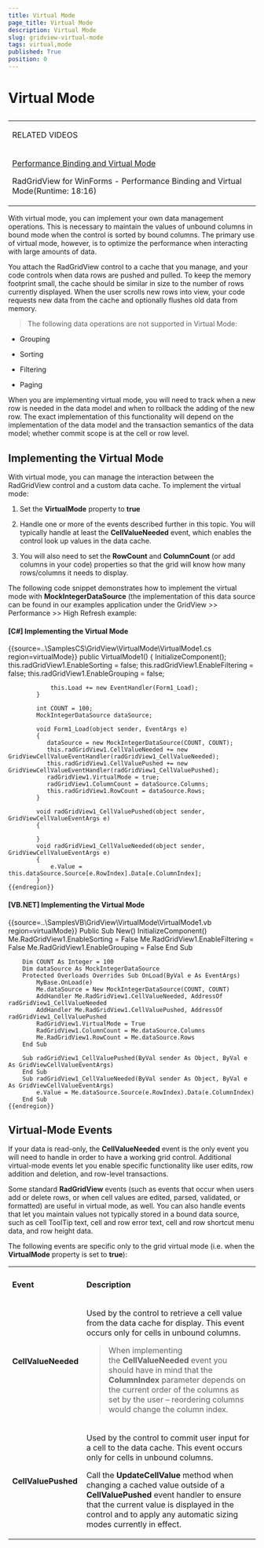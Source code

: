 ```yaml
---
title: Virtual Mode
page_title: Virtual Mode
description: Virtual Mode
slug: gridview-virtual-mode
tags: virtual,mode
published: True
position: 0
---
```


# Virtual Mode



## 
<table><tr><td>

RELATED VIDEOS</td></tr><tr><td>

[Performance Binding and Virtual Mode ](http://tv.telerik.com/watch/winforms/radgridview/radgridview-for-winforms-performance-binding-virtual-mode)

RadGridView for WinForms - Performance Binding and Virtual Mode(Runtime: 18:16)</td></tr></table>

With virtual mode, you can implement your own data management operations.
This is necessary to maintain the values of unbound columns in bound mode when
the control is sorted by bound columns. The primary use of virtual mode,
however, is to optimize the performance when interacting with large amounts of
data.

You attach the RadGridView control to a cache that you manage, and your code
controls when data rows are pushed and pulled. To keep the memory footprint
small, the cache should be similar in size to the number of rows currently
displayed. When the user scrolls new rows into view, your code requests new
data from the cache and optionally flushes old data from memory.

>The following data operations are not supported in Virtual Mode: 

* Grouping

* Sorting

* Filtering

* Paging

When you are implementing virtual mode, you will need to track when a new
row is needed in the data model and when to rollback the adding of the new row.
The exact implementation of this functionality will depend on the
implementation of the data model and the transaction semantics of the data
model; whether commit scope is at the cell or row level.

## Implementing the Virtual Mode

With virtual mode, you can manage the interaction between the RadGridView
control and a custom data cache. To implement the virtual mode:

1. Set the __VirtualMode__ property to __true__

1. Handle one or more of the events described further in this topic. You will typically handle at least the __CellValueNeeded__ event,
    which enables the control look up values in the data cache.

1. You will also need to set the __RowCount__ and
    __ColumnCount__ (or add columns in your code) properties so
    that the grid will know how many rows/columns it needs to display.

The following code snippet demonstrates how to implement the virtual mode
with __MockIntegerDataSource__ (the implementation of this data source can be found in our examples application under the GridView >> Performance >> High Refresh example:

#### __[C#]  Implementing the Virtual Mode__

{{source=..\SamplesCS\GridView\VirtualMode\VirtualMode1.cs region=virtualMode}}
	        public VirtualMode1()
	        {
	            InitializeComponent();
	            this.radGridView1.EnableSorting = false;
	            this.radGridView1.EnableFiltering = false;
	            this.radGridView1.EnableGrouping = false;
	
	            this.Load += new EventHandler(Form1_Load);
	        }
	
	        int COUNT = 100;
	        MockIntegerDataSource dataSource;
	
	        void Form1_Load(object sender, EventArgs e)
	        {
	           dataSource = new MockIntegerDataSource(COUNT, COUNT);
	           this.radGridView1.CellValueNeeded += new GridViewCellValueEventHandler(radGridView1_CellValueNeeded);
	           this.radGridView1.CellValuePushed += new GridViewCellValueEventHandler(radGridView1_CellValuePushed);
	           radGridView1.VirtualMode = true;
	           radGridView1.ColumnCount = dataSource.Columns;
	           this.radGridView1.RowCount = dataSource.Rows;
	        }
	
	        void radGridView1_CellValuePushed(object sender, GridViewCellValueEventArgs e)
	        {
	
	        }
	        void radGridView1_CellValueNeeded(object sender, GridViewCellValueEventArgs e)
	        {
	            e.Value = this.dataSource.Source[e.RowIndex].Data[e.ColumnIndex];
	        }
	{{endregion}}



#### __[VB.NET]  Implementing the Virtual Mode__

{{source=..\SamplesVB\GridView\VirtualMode\VirtualMode1.vb region=virtualMode}}
	    Public Sub New()
	        InitializeComponent()
	        Me.RadGridView1.EnableSorting = False
	        Me.RadGridView1.EnableFiltering = False
	        Me.RadGridView1.EnableGrouping = False
	    End Sub
	
	    Dim COUNT As Integer = 100
	    Dim dataSource As MockIntegerDataSource
	    Protected Overloads Overrides Sub OnLoad(ByVal e As EventArgs)
	        MyBase.OnLoad(e)
	        Me.dataSource = New MockIntegerDataSource(COUNT, COUNT)
	        AddHandler Me.RadGridView1.CellValueNeeded, AddressOf radGridView1_CellValueNeeded
	        AddHandler Me.RadGridView1.CellValuePushed, AddressOf radGridView1_CellValuePushed
	        RadGridView1.VirtualMode = True
	        RadGridView1.ColumnCount = Me.dataSource.Columns
	        Me.RadGridView1.RowCount = Me.dataSource.Rows
	    End Sub
	
	    Sub radGridView1_CellValuePushed(ByVal sender As Object, ByVal e As GridViewCellValueEventArgs)
	    End Sub
	    Sub radGridView1_CellValueNeeded(ByVal sender As Object, ByVal e As GridViewCellValueEventArgs)
	        e.Value = Me.dataSource.Source(e.RowIndex).Data(e.ColumnIndex)
	    End Sub
	{{endregion}}



## Virtual-Mode Events

If your data is read-only, the __CellValueNeeded__ event is the only
event you will need to handle in order to have a working grid control.
Additional virtual-mode events let you enable specific functionality like user
edits, row addition and deletion, and row-level transactions.

Some standard __RadGridView__ events (such as events that occur
when users add or delete rows, or when cell values are edited, parsed,
validated, or formatted) are useful in virtual mode, as well. You can also
handle events that let you maintain values not typically stored in a bound data
source, such as cell ToolTip text, cell and row error text, cell and row
shortcut menu data, and row height data.

The following events are specific only to the grid virtual mode (i.e. when
the __VirtualMode__ property is set to __true__):


<table><th><tr><td>

<b>Event</b></td><td>

<b>Description</b></td></tr></th><tr><td>

<b>CellValueNeeded</b></td><td>

Used by the control to retrieve a cell value
                from the data cache for display. This event occurs only for
                cells in unbound columns.
              

>When
                                implementing
                                the <b>CellValueNeeded</b> event
                                you should have in mind that the
                                <b>ColumnIndex</b> parameter depends
                                on the current order of the columns as set by
                                the user – reordering columns would change the
                                column index.</td></tr><tr><td>

<b>CellValuePushed</b></td><td>

Used by the control to commit user input for a cell to the
                data cache. This event occurs only for cells in unbound
                columns.

Call the <b>UpdateCellValue</b>
                method when changing a cached value outside of a
                <b>CellValuePushed</b> event handler to ensure that the current
                value is displayed in the control and to apply any automatic
                sizing modes currently in effect.</td></tr></table>


